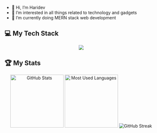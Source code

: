 - 👋 Hi, I’m Haridev
- 👀 I’m interested in all things related to technology and gadgets
- 🌱 I’m currently doing MERN stack web development
<!---
haridev-c/haridev-c is a ✨ special ✨ repository because its `README.md` (this file) appears on your GitHub profile.
You can click the Preview link to take a look at your changes.
--->
<!---
[![Haridev's GitHub stats](https://github-readme-stats.vercel.app/api?username=haridev-c&show_icons=true&rank_icon=github)](https://github.com/anuraghazra/github-readme-stats)
--->
## 💻 My Tech Stack
<p align="center">
  <a href="https://skillicons.dev">
    <img src="https://skillicons.dev/icons?i=mongodb,express,react,nodejs,html,css,js,tailwind" />
  </a>
</p>

## 🏆 My Stats

<div align="center">
    <img height=175 alt="GitHub Stats" src="https://github-readme-stats.vercel.app/api?username=haridev-c&show_icons=true&count_private=true&rank_icon=github" />
    <img height=175 alt="Most Used Languages" src="https://github-readme-stats.vercel.app/api/top-langs/?username=haridev-c&layout=compact" />
    <img src="https://streak-stats.demolab.com?user=haridev-c&theme=dark&exclude_days=Sun%2CSat" alt="GitHub Streak" />
</div>
